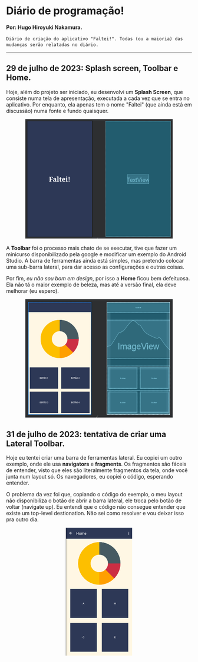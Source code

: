# Diário de programação!

**Por: Hugo Hiroyuki Nakamura.**

    Diário de criação do aplicativo "Faltei!". Todas (ou a maioria) das mudanças serão relatadas no diário.
---

## 29 de julho de 2023: Splash screen, Toolbar e Home.

Hoje, além do projeto ser iniciado, eu desenvolvi um **Splash Screen**, que consiste numa tela de apresentação, executada a cada vez que se entra no aplicativo. Por enquanto, ela apenas tem o nome "Faltei" (que ainda está em discussão) numa fonte e fundo quaisquer.

<p align="center">
    <img width = 400 src="diaryImages/29.07.23 - splashscreen.png">
</p>

A **Toolbar** foi o processo mais chato de se executar, tive que fazer um minicurso disponibilizado pela google e modificar um exemplo do Android Studio. A barra de ferramentas ainda está simples, mas pretendo colocar uma sub-barra lateral, para dar acesso as configurações e outras coisas.

Por fim, *eu não sou bom em design*, por isso a **Home** ficou bem defeituosa. Ela não tá o maior exemplo de beleza, mas até a versão final, ela deve melhorar (eu espero).
<p align="center">
    <img width = 400 src="diaryImages/29.07.23 - home.png">
</p>

## 31 de julho de 2023: tentativa de criar uma Lateral Toolbar.

Hoje eu tentei criar uma barra de ferramentas lateral. Eu copiei um outro exemplo, onde ele usa **navigators** e **fragments**. Os fragmentos são fáceis de entender, visto que eles são literalmente fragmentos da tela, onde você junta num layout só. Os navegadores, eu copiei o código, esperando entender. 

O problema da vez foi que, copiando o código do exemplo, o meu layout não disponibiliza o botão de abrir a barra lateral, ele troca pelo botão de voltar (navigate up). Eu entendi que o código não consegue entender que existe um top-level destionation. Não sei como resolver e vou deixar isso pra outro dia.

<p align="center">
    <img width=180 src="diaryImages/31.07.23 - problema na navegacao.png">
</p>
